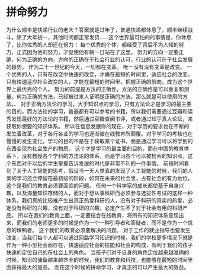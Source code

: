 # 拼命努力

为什么顺丰是快递行业的老大？答案就是过年了，普通快递都休息了，顺丰继续战斗。除了大年初一，其他时间都正常发货……这个世界最可怕的的事情是，你休息了，比你优秀的人却还在努力！
每个优秀的个体，都经受了背后不为人知的努力，正式因为他的努力，才促使他有朝一日站在了这里。
努力的方向一定要正确，何为正确的方向，方向的正确在于社会行业的认可，行业的认可在于社会发展的趋势。
作为二十一世纪的今天，一切都在变革。
唯一没有没有变革是改变。
一个优秀的人，只有在改变中快速的改变，才嫩在最短的时间里，适应社会的改变，只有快速适应社会改变的人，才能在最短的时间里，把握正确的航向，成为这个世界上最优秀的个人。
努力的前提是方法的正确性，方法的正确性是可以重复和测量。何为正确的方法，已经被过来人证明是正确的方法，那么就是可以使用的方法。、
对于正确方法论的学习，大于知识点的学习，只有方法论才是学习的最主要的目的，而方法论的学习，普遍都有可以参考的书籍，所以我们需要通过豆瓣和读秀发现最好的方法论的书籍，然后通过豆瓣查阅书评，或者通过知乎真人论坛，来获取你想要的知识体系。
所以在信息发展你的现在，对于学历的要求也在不断的发生着改革，对于各行各业的学习也逐渐被在线教育所颠覆。对于学习的考核也在慢慢的发生变化，学习的目的不是在于获取某个证书，而是通过学习可以将学到的东西变现为社会生产的物质。
这个才是学习的最主要的目的，而在中国的教育体系下，没有教授各个学科的方法论的体系，而是学习各个可以被检索的知识点，这个东西对于以后的学生掌握告诉发展的时代是非常不利的一件事情。
前段时间看到了关于人工智能的思考，假设当一天人类真的发现了人工智能的时候，我们的人类的学习还会停留在最初级的阶段，如何在未来的社会里，占有社会的有力地位，这个是我们的教育必须要面临的问题。
任何一个科学家的成长都使基于自身兴趣，以及海量知识存储的人，而对于想从事科研而必须参与选拔性考试的这样一种体系，我们真的比较难产生出真正热爱科研的人，没有对于科研的真实的热爱，必定没有科研的兴趣，没有对于科研的兴趣，必定产生不了对于社会有用的科研产品。
所以在我们的教育上面，一定要结合在线教育，将所有的知识体系呈现出来，而我们的老师更多的时候是作为一个一种引导者和答疑者，而不是作为一个信息的填鸭者。
这个我们的教育必须要解决的问题。
对于工作的就业指导也要发生改变，当我们每个人都可以通过网路学习知识的时候，我们的学校更多情况下就是作为一种小型社会而存在，快速适应社会的技能和社会的构成，有利于我们的孩子快速的定位自己的在社会上的角色。
当孩子们对于自身的角色定位越来越准确的时候，知识的储备越来越齐全的时候，我们的教育和科技，也能够在最短的时间里面获得最大的提高。
而在这个时候的拼命学习，才真正的可以产生最大的效益。
